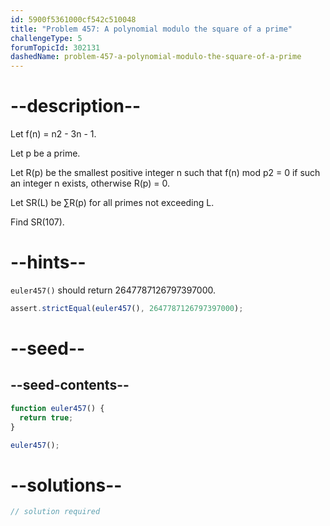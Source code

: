 ```yaml
---
id: 5900f5361000cf542c510048
title: "Problem 457: A polynomial modulo the square of a prime"
challengeType: 5
forumTopicId: 302131
dashedName: problem-457-a-polynomial-modulo-the-square-of-a-prime
---
```


# --description--

Let f(n) = n2 - 3n - 1.

Let p be a prime.

Let R(p) be the smallest positive integer n such that f(n) mod p2 = 0 if such an integer n exists, otherwise R(p) = 0.

Let SR(L) be ∑R(p) for all primes not exceeding L.

Find SR(107).

# --hints--

`euler457()` should return 2647787126797397000.

```js
assert.strictEqual(euler457(), 2647787126797397000);
```

# --seed--

## --seed-contents--

```js
function euler457() {
  return true;
}

euler457();
```

# --solutions--

```js
// solution required
```
